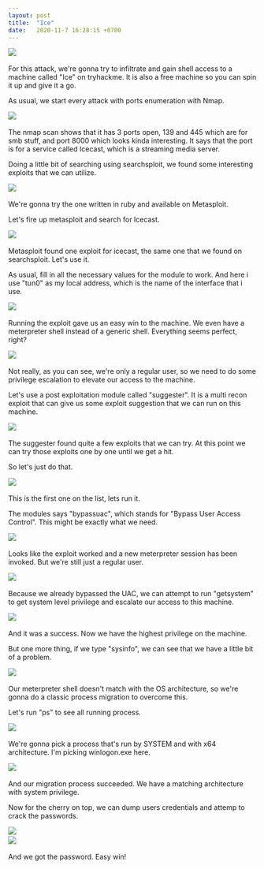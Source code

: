 ```yaml
---
layout: post
title:  "Ice"
date:   2020-11-7 16:28:15 +0700
---
```

![](https://i.imgur.com/28erkop.png)
&nbsp;  


For this attack, we're gonna try to infiltrate and gain shell access to a machine called "Ice" on tryhackme. It is also a free machine so you can spin it up and give it a go.

As usual, we start every attack with ports enumeration with Nmap.

![](https://i.imgur.com/YzZVJwW.png)
&nbsp;  

The nmap scan shows that it has 3 ports open, 139 and 445 which are for smb stuff, and port 8000 which looks kinda interesting.
It says that the port is for a service called Icecast, which is a streaming media server.

Doing a little bit of searching using searchsploit, we found some interesting exploits that we can utilize.

![](https://i.imgur.com/edrhPzX.png)
&nbsp;  

We're gonna try the one written in ruby and available on Metasploit.

Let's fire up metasploit and search for Icecast.

![](https://i.imgur.com/iiFptOb.png)
&nbsp;  

Metasploit found one exploit for icecast, the same one that we found on searchsploit.
Let's use it.

As usual, fill in all the necessary values for the module to work. And here i use "tun0" as my local address, which is the name of the interface that i use.

![](https://i.imgur.com/5pcFO0e.png)
&nbsp;  


Running the exploit gave us an easy win to the machine. We even have a meterpreter shell instead of a generic shell. Everything seems perfect, right?

![](https://i.imgur.com/zqY8m7A.png)
&nbsp;  

Not really, as you can see, we're only a regular user, so we need to do some privilege escalation to elevate our access to the machine.

Let's use a post exploitation module called "suggester". It is a multi recon exploit that can give us some exploit suggestion that we can run on this machine.

![](https://i.imgur.com/WdWeyzB.png)
&nbsp;  

The suggester found quite a few exploits that we can try. At this point we can try those exploits one by one until we get a hit.

So let's just do that.

![](https://i.imgur.com/O3gbDNO.png)
&nbsp;  

This is the first one on the list, lets run it.

The modules says "bypassuac", which stands for "Bypass User Access Control". This might be exactly what we need.

![](https://i.imgur.com/BAbvTmW.png)
&nbsp;  

Looks like the exploit worked and a new meterpreter session has been invoked.
But we're still just a regular user.

![](https://i.imgur.com/ZdCjo7m.png)
&nbsp;  


Because we already bypassed the UAC, we can attempt to run "getsystem" to get system level privilege and escalate our access to this machine.

![](https://i.imgur.com/7beT5t8.png)
&nbsp;  


And it was a success. Now we have the highest privilege on the machine.

But one more thing, if we type "sysinfo", we can see that we have a little bit of a problem.

![](https://i.imgur.com/SeNCYjE.png)
&nbsp;  


Our meterpreter shell doesn't match with the OS architecture, so we're gonna do a classic process migration to overcome this.

Let's run "ps" to see all running process.

![](https://i.imgur.com/P1700O8.png)
&nbsp;  

We're gonna pick a process that's run by SYSTEM and with x64 architecture.
I'm picking winlogon.exe here.

![](https://i.imgur.com/91K3acx.png)
&nbsp;  

And our migration process succeeded. We have a matching architecture with system privilege.

Now for the cherry on top, we can dump users credentials and attemp to crack the passwords.

![](https://i.imgur.com/UPhidX3.png)
&nbsp;  
![](https://i.imgur.com/arYUfKx.png)
&nbsp;  

And we got the password. Easy win!